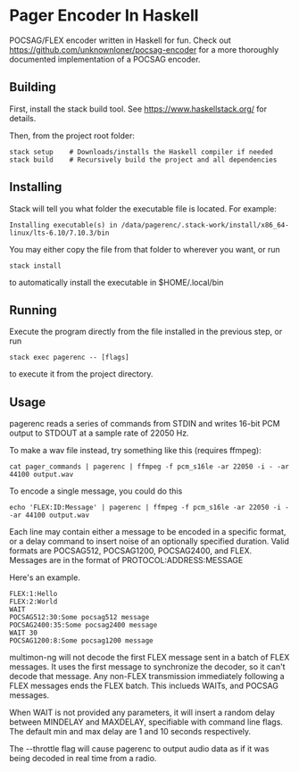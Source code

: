 # Pager Encoder In Haskell

POCSAG/FLEX encoder written in Haskell for fun. Check out
https://github.com/unknownloner/pocsag-encoder for a more thoroughly documented
implementation of a POCSAG encoder.

## Building

First, install the stack build tool. See https://www.haskellstack.org/ for
details.

Then, from the project root folder:

    stack setup    # Downloads/installs the Haskell compiler if needed
    stack build    # Recursively build the project and all dependencies


## Installing

Stack will tell you what folder the executable file is located. For example:

    Installing executable(s) in /data/pagerenc/.stack-work/install/x86_64-linux/lts-6.10/7.10.3/bin

You may either copy the file from that folder to wherever you want, or run

    stack install

to automatically install the executable in $HOME/.local/bin    

## Running

Execute the program directly from the file installed in the previous step, or run

    stack exec pagerenc -- [flags]

to execute it from the project directory.

## Usage

pagerenc reads a series of commands from STDIN and writes 16-bit PCM output to
STDOUT at a sample rate of 22050 Hz.

To make a wav file instead, try something like this (requires ffmpeg):

    cat pager_commands | pagerenc | ffmpeg -f pcm_s16le -ar 22050 -i - -ar 44100 output.wav

To encode a single message, you could do this

    echo 'FLEX:ID:Message' | pagerenc | ffmpeg -f pcm_s16le -ar 22050 -i - -ar 44100 output.wav

Each line may contain either a message to be encoded in a specific format, or
a delay command to insert noise of an optionally specified duration. Valid
formats are POCSAG512, POCSAG1200, POCSAG2400, and FLEX. Messages are in the
format of PROTOCOL:ADDRESS:MESSAGE

Here's an example.

    FLEX:1:Hello
    FLEX:2:World
    WAIT
    POCSAG512:30:Some pocsag512 message
    POCSAG2400:35:Some pocsag2400 message
    WAIT 30
    POCSAG1200:8:Some pocsag1200 message

multimon-ng will not decode the first FLEX message sent in a batch of FLEX
messages. It uses the first message to synchronize the decoder, so it can't
decode that message. Any non-FLEX transmission immediately following a FLEX
messages ends the FLEX batch. This inclueds WAITs, and POCSAG messages.

When WAIT is not provided any parameters, it will insert a random delay between
MINDELAY and MAXDELAY, specifiable with command line flags. The default min and
max delay are 1 and 10 seconds respectively.

The --throttle flag will cause pagerenc to output audio data as if it was being
decoded in real time from a radio.
